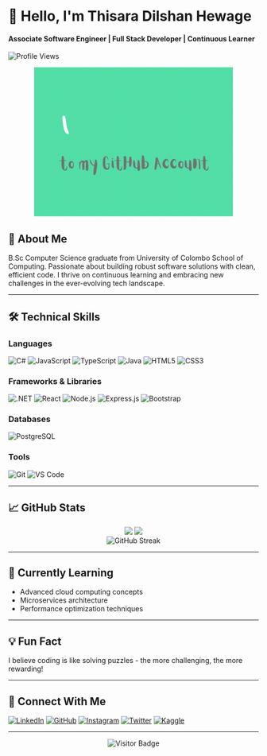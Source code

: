 # 👋 Hello, I'm Thisara Dilshan Hewage

#### Associate Software Engineer | Full Stack Developer | Continuous Learner

![Profile Views](https://komarev.com/ghpvc/?username=Thisara-d98&color=5b7db1&style=flat-square)

<div align="center">
  <img src="https://github.com/Thisara-d98/Thisara-d98/blob/main/to%20my%20Github%20profile.gif" alt="Coding Animation" width="400">
</div>

## 🚀 About Me

B.Sc Computer Science graduate from University of Colombo School of Computing. Passionate about building robust software solutions with clean, efficient code. I thrive on continuous learning and embracing new challenges in the ever-evolving tech landscape.

---

## 🛠 Technical Skills

### Languages
![C#](https://img.shields.io/badge/C%23-239120?style=for-the-badge&logo=c-sharp&logoColor=white)
![JavaScript](https://img.shields.io/badge/JavaScript-F7DF1E?style=for-the-badge&logo=javascript&logoColor=black)
![TypeScript](https://img.shields.io/badge/TypeScript-007ACC?style=for-the-badge&logo=typescript&logoColor=white)
![Java](https://img.shields.io/badge/Java-ED8B00?style=for-the-badge&logo=openjdk&logoColor=white)
![HTML5](https://img.shields.io/badge/HTML5-E34F26?style=for-the-badge&logo=html5&logoColor=white)
![CSS3](https://img.shields.io/badge/CSS3-1572B6?style=for-the-badge&logo=css3&logoColor=white)

### Frameworks & Libraries
![.NET](https://img.shields.io/badge/.NET-512BD4?style=for-the-badge&logo=dotnet&logoColor=white)
![React](https://img.shields.io/badge/React-20232A?style=for-the-badge&logo=react&logoColor=61DAFB)
![Node.js](https://img.shields.io/badge/Node.js-43853D?style=for-the-badge&logo=node.js&logoColor=white)
![Express.js](https://img.shields.io/badge/Express.js-404D59?style=for-the-badge)
![Bootstrap](https://img.shields.io/badge/Bootstrap-563D7C?style=for-the-badge&logo=bootstrap&logoColor=white)

### Databases
![PostgreSQL](https://img.shields.io/badge/PostgreSQL-316192?style=for-the-badge&logo=postgresql&logoColor=white)

### Tools
![Git](https://img.shields.io/badge/Git-F05032?style=for-the-badge&logo=git&logoColor=white)
![VS Code](https://img.shields.io/badge/VS_Code-007ACC?style=for-the-badge&logo=visual-studio-code&logoColor=white)

---

## 📈 GitHub Stats

<div align="center">
  <img height="180em" src="https://github-readme-stats.vercel.app/api?username=Thisara-d98&show_icons=true&theme=algolia&include_all_commits=true&count_private=true"/>
  <img height="180em" src="https://github-readme-stats.vercel.app/api/top-langs/?username=Thisara-d98&layout=compact&langs_count=8&theme=algolia"/>
</div>

<div align="center">
  <img src="https://github-readme-streak-stats.herokuapp.com/?user=Thisara-d98&theme=algolia" alt="GitHub Streak" />
</div>

---

## 🌱 Currently Learning
- Advanced cloud computing concepts
- Microservices architecture
- Performance optimization techniques

---

## 💡 Fun Fact
I believe coding is like solving puzzles - the more challenging, the more rewarding!

---

## 🤝 Connect With Me

[![LinkedIn](https://img.shields.io/badge/LinkedIn-0077B5?style=for-the-badge&logo=linkedin&logoColor=white)](https://www.linkedin.com/in/thisara-dilshan-hewage-73a2901a5/)
[![GitHub](https://img.shields.io/badge/GitHub-100000?style=for-the-badge&logo=github&logoColor=white)](https://github.com/Thisara-d98)
[![Instagram](https://img.shields.io/badge/Instagram-E4405F?style=for-the-badge&logo=instagram&logoColor=white)](https://www.instagram.com/___thi__sa__ra___/)
[![Twitter](https://img.shields.io/badge/Twitter-1DA1F2?style=for-the-badge&logo=twitter&logoColor=white)](https://twitter.com/thisarad19)
[![Kaggle](https://img.shields.io/badge/Kaggle-20BEFF?style=for-the-badge&logo=kaggle&logoColor=white)](https://www.kaggle.com/thisaradilshan)

---

<div align="center">
  
  ![Visitor Badge](https://visitor-badge.laobi.icu/badge?page_id=Thisara-d98.Thisara-d98)
  
</div>
